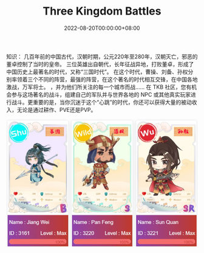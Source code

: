 ﻿---
title: "Three Kingdom Battles"
description: "三国之战是一个基于 BSC（Binance Smart Chain）的平台，它结合了 Play 来赚取 NFT 游戏并为所有 NFT 卡持有者提供池奖励。"
date: 2022-08-20T00:00:00+08:00
lastmod: 2022-08-20T00:00:00+08:00
draft: false
authors: ["boogArno"]
featuredImage: "three-kingdom-battles.png"
tags: ["NFT Games","Three Kingdom Battles"]
categories: ["nfts"]
nfts: ["NFT Games"]
blockchain: "BSC"
website: "https://tkbgame.app/"
twitter: "https://twitter.com/Tkbgame2021"
discord: ""
telegram: "https://t.me/TKBAPP"
github: ""
youtube: ""
twitch: ""
facebook: ""
instagram: ""
reddit: ""
medium: ""
steam: ""
gitbook: ""
googleplay: ""
appstore: ""
status: "Live"
weight: 
lightgallery: true
toc: true
pinned: false
recommend: false
recommend1: false
---
知识：
几百年前的中国古代，汉朝时期，公元220年至280年，汉朝灭亡，邪恶的董卓控制了当时的皇帝。
三位英雄出自朝代，长年征战异地，打败董卓，形成了中国历史上最著名的时代，又称“三国时代”。
在这个时代，曹操、刘备、孙权分别率领着三个不同的阵营，最强的阵营，在这个著名的时代相互交锋，在中国各地激战，万军将士。 ，并为他们所关注的每一个城市而战……
在 TKB 社区，您有机会参与这场著名的战斗，组建自己的军队并与世界各地的 NPC 或其他真实玩家进行战斗。更重要的是，当你沉迷于这个“心跳”的时代，你还可以获得大量的被动收入，无论是通过耕作、PVE还是PVP。

![threekingdombattlestkb-dapp-games-bsc-image1_d87c793f18a8351c0ad60c1281ba39cc](threekingdombattlestkb-dapp-games-bsc-image1_d87c793f18a8351c0ad60c1281ba39cc.png)